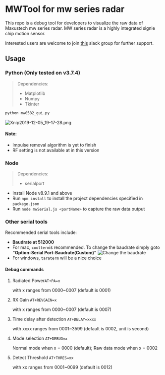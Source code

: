 # MWTool for mw series radar

This repo is a debug tool for developers to visualize the raw data of Maxustech mw series radar. MW series radar is a highly integrated signle chip motion sensor.

Interested users are welcome to join [this](https://join.slack.com/t/mw0582/shared_invite/enQtOTIyMjI3MzcyOTMwLWM0ZGI2Njk3NTEzMjkwYjNjOTk0NDcwN2Y2YTdhOGM2NmJmYzZmZTUzMDZmOTI0MWExOTUyNzNmZmNlM2U5MDY) slack group for further support.

## Usage

### Python (Only tested on v3.7.4)

> Dependencies:
>
> - Matplotlib
> - Numpy
> - Tkinter

``` python
python mw0582_gui.py
```

![Xnip2019-12-05_19-17-28.png](https://i.loli.net/2019/12/05/NFYnSeI4XfypODc.png)

#### Note:

- Impulse removal algorithm is yet to finish
- RF setting is not available at in this version

### Node

> Dependencies:
>
> - serialport

- Install Node v8.9.1 and above
- Run `npm install` to install the project dependencies specified in `package.json`
- Run `node mwSerial.js <portName>` to capture the raw data output

### Other serial tools

Recommended serial tools include:

- **Baudrate at 512000**
- For mac, `coolterm`is recommended. To change the baudrate simply goto **"Option-Serial Port-Baudrate(Custom)"**
  ![Change the baudrate](https://i.loli.net/2020/01/06/tOy9frKPDdCE4Al.png)
- For windows, `taraterm` will be a nice choice

#### Debug commands

1. Radiated Power`AT+PA=x`

   with x ranges from 0000~0007 (default is 0001)

2. RX Gain `AT+REVGAIN=x`

   with x ranges from 0000~0007 (default is 0007)

3. Time delay after detection `AT+DELAY=xxxx`

   with xxxx ranges from 0001~3599 (default is 0002, unit is second)

4. Mode selection `AT+DEBUG=x`

   Normal mode when x = 0000 (default); Raw data mode when x = 0002

5. Detect Threshold `AT+THRES=xx`

   with xx ranges from 0001~0099 (default is 0012)

